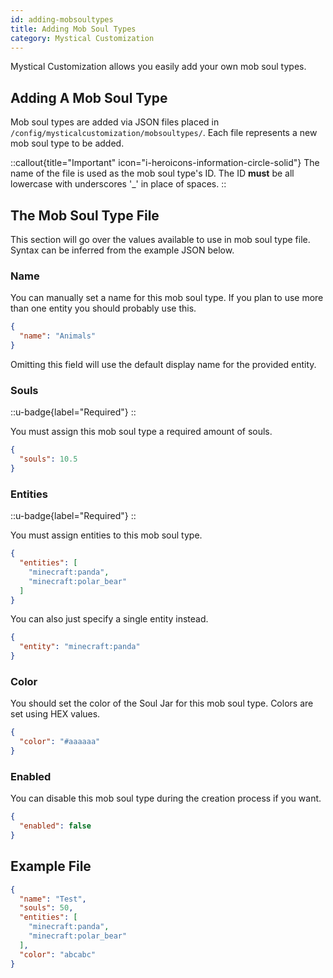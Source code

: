 ```yaml
---
id: adding-mobsoultypes
title: Adding Mob Soul Types
category: Mystical Customization
---
```


Mystical Customization allows you easily add your own mob soul types.

## Adding A Mob Soul Type

Mob soul types are added via JSON files placed in `/config/mysticalcustomization/mobsoultypes/`. Each file represents a new mob soul type to be added.

::callout{title="Important" icon="i-heroicons-information-circle-solid"}
The name of the file is used as the mob soul type's ID. The ID **must** be all lowercase with underscores '_' in place of spaces. 
::

## The Mob Soul Type File

This section will go over the values available to use in mob soul type file. Syntax can be inferred from the example JSON below.

### Name

You can manually set a name for this mob soul type. If you plan to use more than one entity you should probably use this.
```json
{
  "name": "Animals"
}
```
Omitting this field will use the default display name for the provided entity.

### Souls
::u-badge{label="Required"}
::

You must assign this mob soul type a required amount of souls.
```json
{
  "souls": 10.5
}
```

### Entities
::u-badge{label="Required"}
::

You must assign entities to this mob soul type.
```json
{
  "entities": [
    "minecraft:panda",
    "minecraft:polar_bear"
  ]
}
```

You can also just specify a single entity instead.
```json
{
  "entity": "minecraft:panda"
}
```

### Color

You should set the color of the Soul Jar for this mob soul type. Colors are set using HEX values.
```json
{
  "color": "#aaaaaa" 
}
```

### Enabled

You can disable this mob soul type during the creation process if you want.
```json
{
  "enabled": false
}
```

## Example File

```json
{
  "name": "Test",
  "souls": 50,
  "entities": [
    "minecraft:panda",
    "minecraft:polar_bear"
  ],
  "color": "abcabc"
}
```
